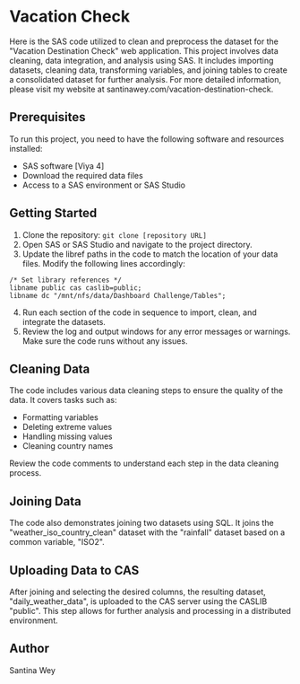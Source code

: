 # Vacation Check
Here is the SAS code utilized to clean and preprocess the dataset for the "Vacation Destination Check" web application. This project involves data cleaning, data integration, and analysis using SAS. 
It includes importing datasets, cleaning data, transforming variables, and joining tables to create a consolidated dataset for further analysis. 
For more detailed information, please visit my website at santinawey.com/vacation-destination-check.

## Prerequisites

To run this project, you need to have the following software and resources installed:

- SAS software [Viya 4]
- Download the required data files 
- Access to a SAS environment or SAS Studio

## Getting Started

1. Clone the repository: `git clone [repository URL]`
2. Open SAS or SAS Studio and navigate to the project directory.
3. Update the libref paths in the code to match the location of your data files. Modify the following lines accordingly:

```sas
/* Set library references */
libname public cas caslib=public;
libname dc "/mnt/nfs/data/Dashboard Challenge/Tables";
```

4. Run each section of the code in sequence to import, clean, and integrate the datasets.
5. Review the log and output windows for any error messages or warnings. Make sure the code runs without any issues.

## Cleaning Data

The code includes various data cleaning steps to ensure the quality of the data. It covers tasks such as:

- Formatting variables
- Deleting extreme values
- Handling missing values
- Cleaning country names

Review the code comments to understand each step in the data cleaning process.

## Joining Data

The code also demonstrates joining two datasets using SQL. It joins the "weather_iso_country_clean" dataset with the "rainfall" dataset based on a common variable, "ISO2".

## Uploading Data to CAS

After joining and selecting the desired columns, the resulting dataset, "daily_weather_data", is uploaded to the CAS server using the CASLIB "public". This step allows for further analysis and processing in a distributed environment.

## Author
Santina Wey
